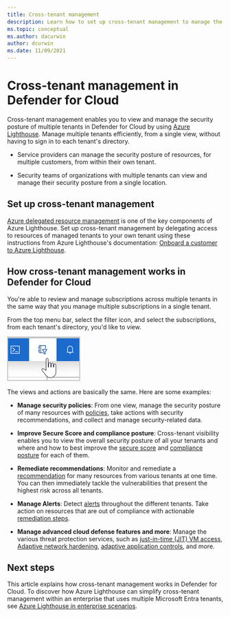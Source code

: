 ```yaml
---
title: Cross-tenant management 
description: Learn how to set up cross-tenant management to manage the security posture of multiple tenants in Defender for Cloud using Azure Lighthouse.
ms.topic: conceptual
ms.author: dacurwin
author: dcurwin
ms.date: 11/09/2021
---
```


# Cross-tenant management in Defender for Cloud

Cross-tenant management enables you to view and manage the security posture of multiple tenants in Defender for Cloud by using [Azure Lighthouse](../lighthouse/overview.md). Manage multiple tenants efficiently, from a single view, without having to sign in to each tenant's directory.

- Service providers can manage the security posture of resources, for multiple customers, from within their own tenant.

- Security teams of organizations with multiple tenants can view and manage their security posture from a single location.

## Set up cross-tenant management

[Azure delegated resource management](../lighthouse/concepts/architecture.md) is one of the key components of Azure Lighthouse. Set up cross-tenant management by delegating access to resources of managed tenants to your own tenant using these instructions from Azure Lighthouse's documentation: [Onboard a customer to Azure Lighthouse](../lighthouse/how-to/onboard-customer.md).

## How cross-tenant management works in Defender for Cloud

You're able to review and manage subscriptions across multiple tenants in the same way that you manage multiple subscriptions in a single tenant.

From the top menu bar, select the filter icon, and select the subscriptions, from each tenant's directory, you'd like to view.

  ![Filter tenants.](./media/cross-tenant-management/cross-tenant-filter.png)

The views and actions are basically the same. Here are some examples:

- **Manage security policies**: From one view, manage the security posture of many resources with [policies](tutorial-security-policy.md), take actions with security recommendations, and collect and manage security-related data.
- **Improve Secure Score and compliance posture**: Cross-tenant visibility enables you to view the overall security posture of all your tenants and where and how to best improve the [secure score](secure-score-security-controls.md) and [compliance posture](regulatory-compliance-dashboard.md) for each of them.
- **Remediate recommendations**: Monitor and remediate a [recommendation](review-security-recommendations.md) for many resources from various tenants at one time. You can then immediately tackle the vulnerabilities that present the highest risk across all tenants.
- **Manage Alerts**: Detect [alerts](alerts-overview.md) throughout the different tenants. Take action on resources that are out of compliance with actionable [remediation steps](managing-and-responding-alerts.yml).

- **Manage advanced cloud defense features and more**: Manage the various threat protection services, such as [just-in-time (JIT) VM access](just-in-time-access-usage.md), [Adaptive network hardening](adaptive-network-hardening.md), [adaptive application controls](adaptive-application-controls.md), and more.

## Next steps

This article explains how cross-tenant management works in Defender for Cloud. To discover how Azure Lighthouse can simplify cross-tenant management within an enterprise that uses multiple Microsoft Entra tenants, see [Azure Lighthouse in enterprise scenarios](../lighthouse/concepts/enterprise.md).
